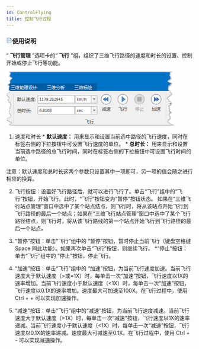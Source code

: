 ```yaml
---
id: ControlFlying
title: 控制飞行过程  
---  
```

### ![](../../img/read.gif)使用说明

“ **飞行管理** ”选项卡的“ **飞行** ”组，组织了三维飞行路径的速度和时长的设置、控制开始或停止飞行等功能。

![](img/FlyGroup.png)  

  
  1. 速度和时长 
    * **默认速度：** 用来显示和设置当前选中路径的飞行速度，同时在标签右侧的下拉按钮中可设置飞行速度的单位。
    * **总时长：** 用来显示和设置当前选中路径的总飞行时间，同时在标签右侧的下拉按钮中可设置飞行时间的单位。

注意：默认速度和总时长这两个参数只设置其中一项即可，另一项的值会随之进行相应的换算。

  2. 飞行按钮：设置好飞行路径后，就可以进行飞行了。单击“飞行”组中的“飞行”按钮，开始飞行。此时，“飞行”按钮变为“暂停”按钮状态。 如果在“三维飞行站点管理”窗口中选中了某个站点结点，则飞行时，将从该站点开始飞行到飞行路径的最后一个站点；如果在“三维飞行站点管理”窗口中选中了某个飞行路径结点，则飞行时，将从该飞行路线的第一个站点开始飞行到飞行路径的最后一个站点。

  3. “暂停”按钮：单击“飞行”组中的 “暂停”按钮，暂时停止当前飞行（键盘空格键 Space 同此功能）。如果再次单击“飞行”按钮，则继续飞行。
  *“停止”按钮：单击“飞行”组中的 “停止”按钮，停止飞行。
  4. “加速”按钮：单击“飞行”组中的 “加速”按钮，为当前飞行速度加速。当前飞行速度大于默认速度（>或=1X）时，每单击一次“加速”按钮，飞行速度以1X的速率增加。当前飞行速度小于默认速度（<1X）时，每单击一次“加速”按钮，飞行速度以0.1X的速率增加。速度最大可加速至100X。在飞行过程中，使用 Ctrl + + 可以实现加速操作。
  5. “减速”按钮：单击“飞行”组中的“减速”按钮，为当前飞行速度减速。当前飞行速度大于默认速度（>1X）时，每单击一次“减速”按钮，飞行速度以1X的速率递减。当前飞行速度小于默认速度（<1X）时，每单击一次“减速”按钮，飞行速度以0.1X的速率递减。速度最大可减速至0.1X。在飞行过程中，使用 Ctrl + - 可以实现减速操作。



